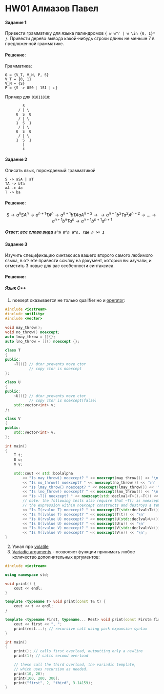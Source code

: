 # HW01 Алмазов Павел

#### Задание 1
Привести грамматику для языка палиндромов `{ w w^r | w \in {0, 1}* }`. Привести дерево вывода какой-нибудь строки длины не меньше 7 в предложенной грамматике.
#### Решение:

Грамматика:
```
G = {V_T, V_N, P, S}
V_T = {0, 1}
V_N = {S}
P = {S -> 0S0 | 1S1 | ε}
```

Пример для `01011010`:
```
        S
      / | \
     0  S  0
      / | \
     1  S  1
      / | \
     0  S  0
      / | \
     1  S  1
        |
        ε  
```

#### Задание 2
Описать язык, порождаемый грамматикой
  ```
  S -> aSA | aT 
  TA -> bTa
  aA -> Aa
  T -> ba
  ```
#### Решение:

$$ S \rightarrow a^n S A^n \rightarrow a^{n + 1} T A^{n} \rightarrow a^{n + 1} b T A a A^{n - 2} \rightarrow 
\rightarrow a^{n + 1} b^2 T a^2 A^{n - 2} \rightarrow ... \rightarrow a^{n + 1} b^{n} T a^{n} \rightarrow a^{n + 1} b^{n + 1} a^{n + 1}$$
##### Ответ: все слова вида `a^n b^n a^n, где n >= 1`

#### Задание 3
Изучить спецификацию синтаксиса вашего второго самого любимого языка, в отчете привести ссылку на документ, который вы изучали, и отметить 3 новые для вас особенности синтаксиса.



#### Решение:
##### Язык C++
1. noexept оказывается не только qualifier но и [operator](https://en.cppreference.com/w/cpp/language/noexcept):
```C++
#include <iostream>
#include <utility>
#include <vector>
 
void may_throw();
void no_throw() noexcept;
auto lmay_throw = []{};
auto lno_throw = []() noexcept {};
 
class T
{
public:
    ~T(){} // dtor prevents move ctor
           // copy ctor is noexcept
};
 
class U
{
public:
    ~U(){} // dtor prevents move ctor
           // copy ctor is noexcept(false)
    std::vector<int> v;
};
 
class V
{
public:
    std::vector<int> v;
};
 
int main()
{
    T t;
    U u;
    V v;
 
    std::cout << std::boolalpha
        << "Is may_throw() noexcept? " << noexcept(may_throw()) << '\n'
        << "Is no_throw() noexcept? " << noexcept(no_throw()) << '\n'
        << "Is lmay_throw() noexcept? " << noexcept(lmay_throw()) << '\n'
        << "Is lno_throw() noexcept? " << noexcept(lno_throw()) << '\n'
        << "Is ~T() noexcept? " << noexcept(std::declval<T>().~T()) << '\n'
        // note: the following tests also require that ~T() is noexcept because
        // the expression within noexcept constructs and destroys a temporary
        << "Is T(rvalue T) noexcept? " << noexcept(T(std::declval<T>())) << '\n'
        << "Is T(lvalue T) noexcept? " << noexcept(T(t)) << '\n'
        << "Is U(rvalue U) noexcept? " << noexcept(U(std::declval<U>())) << '\n'
        << "Is U(lvalue U) noexcept? " << noexcept(U(u)) << '\n'  
        << "Is V(rvalue V) noexcept? " << noexcept(V(std::declval<V>())) << '\n'
        << "Is V(lvalue V) noexcept? " << noexcept(V(v)) << '\n';  
}
```
2. Узнал про [volatile](https://habr.com/ru/post/673428/)
3. [Variadic arguments](https://en.cppreference.com/w/cpp/language/variadic_arguments) - позволяет функции принимать любое количество дополнительных аргументов:
```C++
#include <iostream>

using namespace std;

void print() {
    cout << endl;
}

template <typename T> void print(const T& t) {
    cout << t << endl;
}

template <typename First, typename... Rest> void print(const First& first, const Rest&... rest) {
    cout << first << ", ";
    print(rest...); // recursive call using pack expansion syntax
}

int main()
{
    print(); // calls first overload, outputting only a newline
    print(1); // calls second overload

    // these call the third overload, the variadic template,
    // which uses recursion as needed.
    print(10, 20);
    print(100, 200, 300);
    print("first", 2, "third", 3.14159);
}
```
